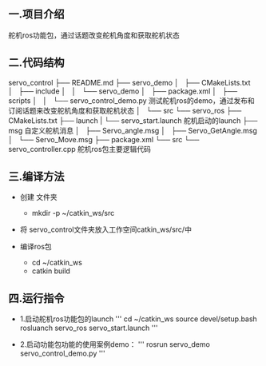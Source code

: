 
## **一.项目介绍**
舵机ros功能包，通过话题改变舵机角度和获取舵机状态

## **二.代码结构**
servo_control
    ├── README.md
    ├── servo_demo
    │   ├── CMakeLists.txt
    │   ├── include
    │   │   └── servo_demo
    │   ├── package.xml
    │   ├── scripts
    │   │   └── servo_control_demo.py 测试舵机ros的demo，通过发布和订阅话题来改变舵机角度和获取舵机状态
    │   └── src
    └── servo_ros
        ├── CMakeLists.txt
        ├── launch
        |   └── servo_start.launch 舵机启动的launch
        ├── msg 自定义舵机消息
        │   ├── Servo_angle.msg
        │   ├── Servo_GetAngle.msg
        │   └── Servo_Move.msg
        ├── package.xml
        └── src
            └── servo_controller.cpp  舵机ros包主要逻辑代码


## **三.编译方法**

- 创建 文件夹
    - mkdir -p ~/catkin_ws/src
- 将 servo_control文件夹放入工作空间catkin_ws/src/中
- 编译ros包

    - cd ~/catkin_ws
    - catkin build 

## **四.运行指令**
- 1.启动舵机ros功能包的launch
    '''
    cd ~/catkin_ws
    source devel/setup.bash
    rosluanch servo_ros servo_start.launch
    '''


- 2.启动功能包功能的使用案例demo：
    '''
    rosrun servo_demo servo_control_demo.py
    '''

